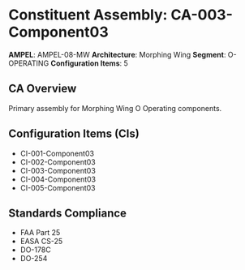 # Constituent Assembly: CA-003-Component03

**AMPEL**: AMPEL-08-MW
**Architecture**: Morphing Wing
**Segment**: O-OPERATING
**Configuration Items**: 5

## CA Overview
Primary assembly for Morphing Wing O Operating components.

## Configuration Items (CIs)
- CI-001-Component03
- CI-002-Component03
- CI-003-Component03
- CI-004-Component03
- CI-005-Component03

## Standards Compliance
- FAA Part 25
- EASA CS-25
- DO-178C
- DO-254
